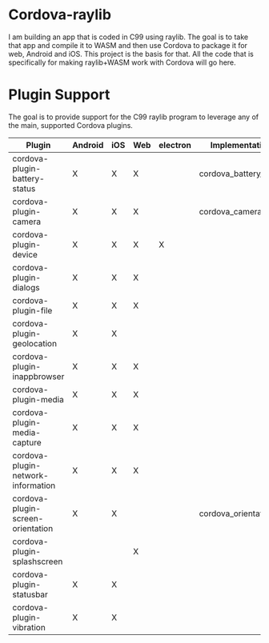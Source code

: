 # Cordova-raylib
I am building an app that is coded in C99 using raylib. The goal is to take that app and compile it to WASM and then use Cordova to package it for web, Android and iOS.  This project is the basis for that.  All the code that is specifically for making raylib+WASM work with Cordova will go here.  

# Plugin Support
The goal is to provide support for the C99 raylib program to leverage any of the main, supported Cordova plugins.  

| Plugin                             | Android | iOS | Web | electron | Implementation       | Status  |
| ------                             | ------- | --- | --- | -------- | -------------------- | ------- |
| cordova-plugin-battery-status      | X       | X   | X   |          | cordova_battery_*    | done    |
| cordova-plugin-camera              | X       | X   | X   |          | cordova_camera_*     | partial |
| cordova-plugin-device              | X       | X   | X   | X        |                      |         |
| cordova-plugin-dialogs             | X       | X   | X   |          |                      |         |
| cordova-plugin-file                | X       | X   | X   |          |                      |         |
| cordova-plugin-geolocation         | X       | X   |     |          |                      |         |
| cordova-plugin-inappbrowser        | X       | X   | X   |          |                      |         |
| cordova-plugin-media               | X       | X   | X   |          |                      |         |
| cordova-plugin-media-capture       | X       | X   | X   |          |                      |         |
| cordova-plugin-network-information | X       | X   | X   |          |                      |         |
| cordova-plugin-screen-orientation  | X       | X   |     |          | cordova_orientation_*| done    |
| cordova-plugin-splashscreen        |         |     | X   |          |                      |         |
| cordova-plugin-statusbar           | X       | X   |     |          |                      |         |
| cordova-plugin-vibration           | X       | X   |     |          |                      |         |